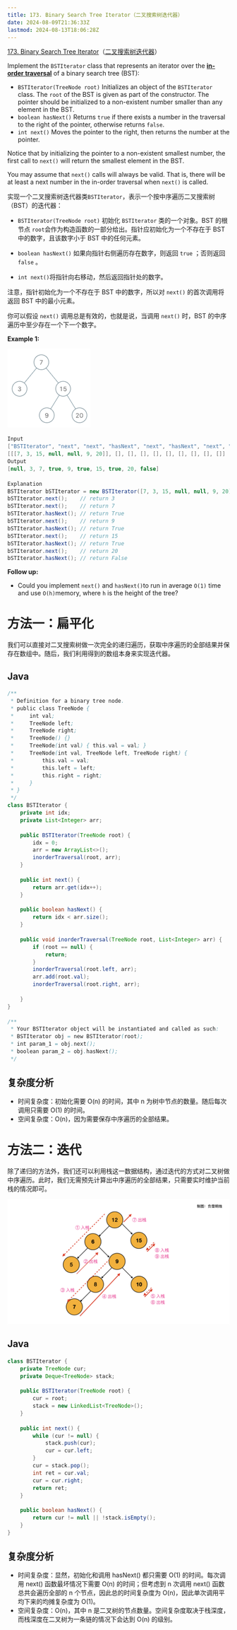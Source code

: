```yaml
---
title: 173. Binary Search Tree Iterator（二叉搜索树迭代器）
date: 2024-08-09T21:36:33Z
lastmod: 2024-08-13T18:06:28Z
---
```


[173. Binary Search Tree Iterator](https://leetcode.com/problems/binary-search-tree-iterator/)（[二叉搜索树迭代器](https://leetcode.cn/problems/binary-search-tree-iterator/)）

Implement the `BSTIterator`​ class that represents an iterator over the **[in-order traversal](https://en.wikipedia.org/wiki/Tree_traversal#In-order_(LNR))** of a binary search tree (BST):

* ​`BSTIterator(TreeNode root)`​ Initializes an object of the `BSTIterator`​ class. The `root`​ of the BST is given as part of the constructor. The pointer should be initialized to a non-existent number smaller than any element in the BST.
* ​`boolean hasNext()`​ Returns `true`​ if there exists a number in the traversal to the right of the pointer, otherwise returns `false`​.
* ​`int next()`​ Moves the pointer to the right, then returns the number at the pointer.

Notice that by initializing the pointer to a non-existent smallest number, the first call to `next()`​ will return the smallest element in the BST.

You may assume that `next()`​ calls will always be valid. That is, there will be at least a next number in the in-order traversal when `next()`​ is called.

实现一个二叉搜索树迭代器类`BSTIterator`​ ，表示一个按中序遍历二叉搜索树（BST）的迭代器：

* `BSTIterator(TreeNode root)`​ 初始化 `BSTIterator`​ 类的一个对象。BST 的根节点 `root`​ 会作为构造函数的一部分给出。指针应初始化为一个不存在于 BST 中的数字，且该数字小于 BST 中的任何元素。

* ​`boolean hasNext()`​ 如果向指针右侧遍历存在数字，则返回 `true`​ ；否则返回 `false`​ 。
* ​`int next()`​将指针向右移动，然后返回指针处的数字。

注意，指针初始化为一个不存在于 BST 中的数字，所以对 `next()`​ 的首次调用将返回 BST 中的最小元素。

你可以假设 `next()`​ 调用总是有效的，也就是说，当调用 `next()`​ 时，BST 的中序遍历中至少存在一个下一个数字。

**Example 1:**

​![image](assets/image-20240809213708-1qz6to2.png)​

```java
Input
["BSTIterator", "next", "next", "hasNext", "next", "hasNext", "next", "hasNext", "next", "hasNext"]
[[[7, 3, 15, null, null, 9, 20]], [], [], [], [], [], [], [], [], []]
Output
[null, 3, 7, true, 9, true, 15, true, 20, false]

Explanation
BSTIterator bSTIterator = new BSTIterator([7, 3, 15, null, null, 9, 20]);
bSTIterator.next();    // return 3
bSTIterator.next();    // return 7
bSTIterator.hasNext(); // return True
bSTIterator.next();    // return 9
bSTIterator.hasNext(); // return True
bSTIterator.next();    // return 15
bSTIterator.hasNext(); // return True
bSTIterator.next();    // return 20
bSTIterator.hasNext(); // return False
```

**Follow up:**

* Could you implement `next()`​ and `hasNext()`​ to run in average `O(1)`​ time and use `O(h)`​ memory, where `h`​ is the height of the tree?

# 方法一：扁平化

我们可以直接对二叉搜索树做一次完全的递归遍历，获取中序遍历的全部结果并保存在数组中。随后，我们利用得到的数组本身来实现迭代器。

## Java

```java
/**
 * Definition for a binary tree node.
 * public class TreeNode {
 *     int val;
 *     TreeNode left;
 *     TreeNode right;
 *     TreeNode() {}
 *     TreeNode(int val) { this.val = val; }
 *     TreeNode(int val, TreeNode left, TreeNode right) {
 *         this.val = val;
 *         this.left = left;
 *         this.right = right;
 *     }
 * }
 */
class BSTIterator {
    private int idx;
    private List<Integer> arr;

    public BSTIterator(TreeNode root) {
        idx = 0;
        arr = new ArrayList<>();
        inorderTraversal(root, arr);
    }
  
    public int next() {
        return arr.get(idx++);
    }
  
    public boolean hasNext() {
        return idx < arr.size();
    }

    public void inorderTraversal(TreeNode root, List<Integer> arr) {
        if (root == null) {
            return;
        }
        inorderTraversal(root.left, arr);
        arr.add(root.val);
        inorderTraversal(root.right, arr);

    }
}

/**
 * Your BSTIterator object will be instantiated and called as such:
 * BSTIterator obj = new BSTIterator(root);
 * int param_1 = obj.next();
 * boolean param_2 = obj.hasNext();
 */
```

## 复杂度分析

* 时间复杂度：初始化需要 O(n) 的时间，其中 n 为树中节点的数量。随后每次调用只需要 O(1) 的时间。
* 空间复杂度：O(n)，因为需要保存中序遍历的全部结果。

# 方法二：迭代

除了递归的方法外，我们还可以利用栈这一数据结构，通过迭代的方式对二叉树做中序遍历。此时，我们无需预先计算出中序遍历的全部结果，只需要实时维护当前栈的情况即可。

​![image](assets/image-20240809221808-yl9tk76.png)​

## Java

```java
class BSTIterator {
    private TreeNode cur;
    private Deque<TreeNode> stack;

    public BSTIterator(TreeNode root) {
        cur = root;
        stack = new LinkedList<TreeNode>();
    }
  
    public int next() {
        while (cur != null) {
            stack.push(cur);
            cur = cur.left;
        }
        cur = stack.pop();
        int ret = cur.val;
        cur = cur.right;
        return ret;
    }
  
    public boolean hasNext() {
        return cur != null || !stack.isEmpty();
    }
}
```

## 复杂度分析

* 时间复杂度：显然，初始化和调用 hasNext() 都只需要 O(1) 的时间。每次调用 next() 函数最坏情况下需要 O(n) 的时间；但考虑到 n 次调用 next() 函数总共会遍历全部的 n 个节点，因此总的时间复杂度为 O(n)，因此单次调用平均下来的均摊复杂度为 O(1)。
* 空间复杂度：O(n)，其中 n 是二叉树的节点数量。空间复杂度取决于栈深度，而栈深度在二叉树为一条链的情况下会达到 O(n) 的级别。

‍
